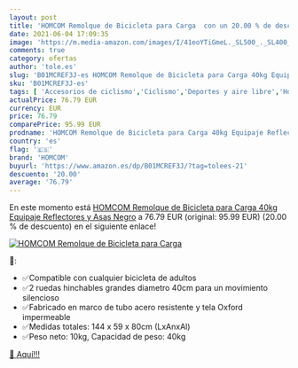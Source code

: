 ```yaml
---
layout: post
title: 'HOMCOM Remolque de Bicicleta para Carga  con un 20.00 % de descuento'
date: 2021-06-04 17:09:35
image: 'https://m.media-amazon.com/images/I/41eoYTiGmeL._SL500_._SL400_.jpg'
comments: true
category: ofertas
author: 'tole.es'
slug: 'B01MCREF3J-es HOMCOM Remolque de Bicicleta para Carga 40kg Equipaje...'
sku: 'B01MCREF3J-es'
tags: [ 'Accesorios de ciclismo','Ciclismo','Deportes y aire libre','Hogar y cocina','Remolques para bicicletas','Ropa y equipo para deportes','bicicleta','homcom', ]
actualPrice: 76.79 EUR
currency: EUR
price: 76.79
comparePrice: 95.99 EUR
prodname: 'HOMCOM Remolque de Bicicleta para Carga 40kg Equipaje Reflectores y Asas Negro'
country: 'es'
flag: '🇪🇸'
brand: 'HOMCOM'
buyurl: 'https://www.amazon.es/dp/B01MCREF3J/?tag=tolees-21'
descuento: '20.00'
average: '76.79'
---
```


En este momento está [HOMCOM Remolque de Bicicleta para Carga 40kg Equipaje Reflectores y Asas Negro](https://www.amazon.es/dp/B01MCREF3J/?tag=tolees-21) a 76.79 EUR (original: 95.99 EUR) (20.00 %  de descuento) en el siguiente enlace!

[![HOMCOM Remolque de Bicicleta para Carga ](https://m.media-amazon.com/images/I/41eoYTiGmeL._SL500_._SL400_.jpg)](https://www.amazon.es/dp/B01MCREF3J/?tag=tolees-21)

🔎:

- ✅Compatible con cualquier bicicleta de adultos
- ✅2 ruedas hinchables grandes diametro 40cm para un movimiento silencioso
- ✅Fabricado en marco de tubo acero resistente y tela Oxford impermeable
- ✅Medidas totales: 144 x 59 x 80cm (LxAnxAl)
- ✅Peso neto: 10kg, Capacidad de peso: 40kg

[🛒 Aquí!!!](https://www.amazon.es/dp/B01MCREF3J/?tag=tolees-21)
